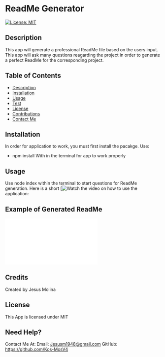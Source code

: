 # ReadMe Generator
[![License: MIT](https://img.shields.io/badge/License-MIT-yellow.svg)](https://opensource.org/licenses/MIT)

## Description
This app will generate a professional ReadMe file based on the users input. This app will ask many questions reagarding the project in order to generate a perfect ReadMe for the corresponding project.

## **Table of Contents**
* [Description](#Description)
* [Installation](#Installation)
* [Usage](#Usage)
* [Test](#Test)
* [License](#License)
* [Contributions](#Contributions)
* [Contact Me](#ContactUs)

## Installation 
In order for application to work, you must first install the pacakge. Use:
* npm install
With in the terminal for app to work properly

## Usage
Use node index within the terminal to start questions for ReadMe generation. Here is a short [![Watch the video](https://drive.google.com/file/d/1oP-LZsB2DRWCRVUMuUlVg65IHspS8zJA/view?usp=sharing) on how to use the application: 

## Example of Generated ReadMe
![Example](/sample/readme.md)

## Credits
Created by Jesus Molina

## License
This App is licensed under MIT

## Need Help?
Contact Me At:
Email: Jesusm1948@gmail.com
GitHub: https://github.com/Kos-MosV4
